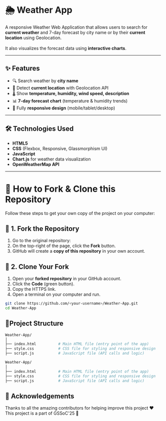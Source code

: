 # 🌦 Weather App

A responsive Weather Web Application that allows users to search for **current weather** and 7-day forecast by city name or by their **current location** using Geolocation.  
<br>
It also visualizes the forecast data using **interactive charts**.  


---

## ✨ Features
- 🔍 Search weather by **city name**
- 📍 Detect **current location** with Geolocation API
- 🌡 Show **temperature, humidity, wind speed, description**
- 📊 **7-day forecast chart** (temperature & humidity trends)
- 📱 Fully **responsive design** (mobile/tablet/desktop)


---

## 🛠️ Technologies Used
- **HTML5**
- **CSS** (Flexbox, Responsive, Glassmorphism UI)
- **JavaScript**
- **Chart.js** for weather data visualization
- **OpenWeatherMap API**

---


# 🔧 How to Fork & Clone this Repository

Follow these steps to get your own copy of the project on your computer:


## 🔹 1. Fork the Repository
1. Go to the original repository:  
2. On the top-right of the page, click the **Fork** button.  
3. GitHub will create a **copy of this repository** in your own account.  

## 🔹 2. Clone Your Fork
1. Open your **forked repository** in your GitHub account.  
2. Click the **Code** (green button).  
3. Copy the HTTPS link. 
4. Open a terminal on your computer and run.
```bash
git clone https://github.com/<your-username>/Weather-App.git
cd Weather-App
```

## 📂Project Structure
```bash
Weather-App/
│
├── index.html          # Main HTML file (entry point of the app)
├── style.css           # CSS file for styling and responsive design
├── script.js           # JavaScript file (API calls and logic)

Weather-App/
│
├── index.html          # Main HTML file (entry point of the app)
├── style.css           # CSS file for styling and responsive design
├── script.js           # JavaScript file (API calls and logic)

``` 

## 🙌 Acknowledgements

Thanks to all the amazing contributors for helping improve this project ❤️<br>
This project is a part of GSSoC'25 🚀
